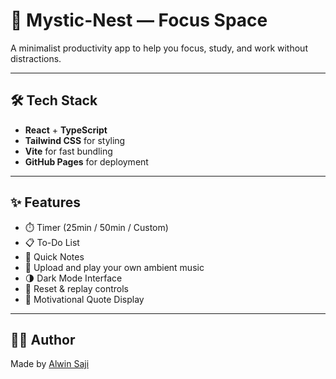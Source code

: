 # 🌌 Mystic-Nest — Focus Space

A minimalist productivity app to help you focus, study, and work without distractions.

---

## 🛠️ Tech Stack

- **React** + **TypeScript**
- **Tailwind CSS** for styling
- **Vite** for fast bundling
- **GitHub Pages** for deployment

---

## ✨ Features

- ⏱️ Timer (25min / 50min / Custom)
- 📋 To-Do List
- 📝 Quick Notes
- 🎵 Upload and play your own ambient music
- 🌗 Dark Mode Interface
- 🔁 Reset & replay controls
- 💬 Motivational Quote Display

---

## 👨‍💻 Author

Made by [Alwin Saji](https://github.com/Alwin-Saji)

